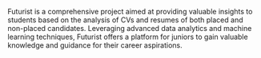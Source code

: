 Futurist is a comprehensive project aimed at providing valuable insights to students based on the analysis of CVs and resumes of both placed and non-placed candidates. 
Leveraging advanced data analytics and machine learning techniques, Futurist offers a platform for juniors to gain valuable knowledge and guidance for their career aspirations.
